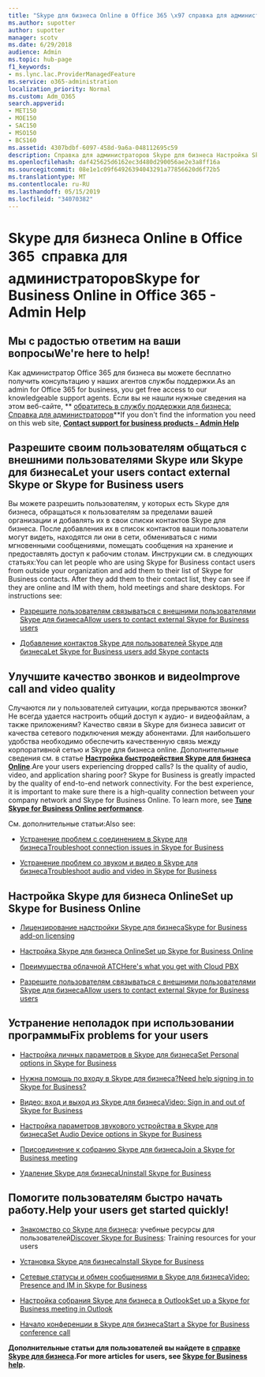 ```yaml
---
title: "Skype для бизнеса Online в Office 365 \x97 справка для администраторов"
ms.author: supotter
author: supotter
manager: scotv
ms.date: 6/29/2018
audience: Admin
ms.topic: hub-page
f1_keywords:
- ms.lync.lac.ProviderManagedFeature
ms.service: o365-administration
localization_priority: Normal
ms.custom: Adm_O365
search.appverid:
- MET150
- MOE150
- SAC150
- MSO150
- BCS160
ms.assetid: 4307bdbf-6097-458d-9a6a-048112695c59
description: Справка для администраторов Skype для бизнеса Настройка Skype для бизнеса, сети, собраний и МГНОВЕНных сообщений, а так же внешнего доступа для пользователей. Настройка параметров, устранение неполадок и просмотр отчетов об использовании.
ms.openlocfilehash: daf425625d6162ec3d480d290056ae2e3a8ff16a
ms.sourcegitcommit: 08e1e1c09f64926394043291a77856620d6f72b5
ms.translationtype: MT
ms.contentlocale: ru-RU
ms.lasthandoff: 05/15/2019
ms.locfileid: "34070382"
---
```

# <a name="skype-for-business-online-in-office-365---admin-help"></a><span data-ttu-id="81274-104">Skype для бизнеса Online в Office 365  справка для администраторов</span><span class="sxs-lookup"><span data-stu-id="81274-104">Skype for Business Online in Office 365 - Admin Help</span></span>

## <a name="were-here-to-help"></a><span data-ttu-id="81274-105">Мы с радостью ответим на ваши вопросы</span><span class="sxs-lookup"><span data-stu-id="81274-105">We're here to help!</span></span>

<span data-ttu-id="81274-106">Как администратор Office 365 для бизнеса вы можете бесплатно получить консультацию у наших агентов службы поддержки.</span><span class="sxs-lookup"><span data-stu-id="81274-106">As an admin for Office 365 for business, you get free access to our knowledgeable support agents.</span></span> <span data-ttu-id="81274-107">Если вы не нашли нужные сведения на этом веб-сайте, \*\* [обратитесь в службу поддержки для бизнеса: Справка для администраторов](https://support.office.com/article/32a17ca7-6fa0-4870-8a8d-e25ba4ccfd4b)\*\*</span><span class="sxs-lookup"><span data-stu-id="81274-107">If you don't find the information you need on this web site, **[Contact support for business products - Admin Help](https://support.office.com/article/32a17ca7-6fa0-4870-8a8d-e25ba4ccfd4b)**</span></span>
  
## <a name="let-your-users-contact-external-skype-or-skype-for-business-users"></a><span data-ttu-id="81274-108">Разрешите своим пользователям общаться с внешними пользователями Skype или Skype для бизнеса</span><span class="sxs-lookup"><span data-stu-id="81274-108">Let your users contact external Skype or Skype for Business users</span></span>

<span data-ttu-id="81274-p103">Вы можете разрешить пользователям, у которых есть Skype для бизнеса, обращаться к пользователям за пределами вашей организации и добавлять их в свои списки контактов Skype для бизнеса. После добавления их в список контактов ваши пользователи могут видеть, находятся ли они в сети, обмениваться с ними мгновенными сообщениями, помещать сообщения на хранение и предоставлять доступ к рабочим столам. Инструкции см. в следующих статьях:</span><span class="sxs-lookup"><span data-stu-id="81274-p103">You can let people who are using Skype for Business contact users from outside your organization and add them to their list of Skype for Business contacts. After they add them to their contact list, they can see if they are online and IM with them, hold meetings and share desktops. For instructions see:</span></span>
  
- [<span data-ttu-id="81274-112">Разрешите пользователям связываться с внешними пользователями Skype для бизнеса</span><span class="sxs-lookup"><span data-stu-id="81274-112">Allow users to contact external Skype for Business users</span></span>](https://support.office.com/article/b414873a-0059-4cd5-aea1-e5d0857dbc94)
    
- [<span data-ttu-id="81274-113">Добавление контактов Skype для пользователей Skype для бизнеса</span><span class="sxs-lookup"><span data-stu-id="81274-113">Let Skype for Business users add Skype contacts</span></span>](https://support.office.com/article/08666236-1894-42ae-8846-e49232bbc460)
    
## <a name="improve-call-and-video-quality"></a><span data-ttu-id="81274-114">Улучшите качество звонков и видео</span><span class="sxs-lookup"><span data-stu-id="81274-114">Improve call and video quality</span></span>

<span data-ttu-id="81274-p104">Случаются ли у пользователей ситуации, когда прерываются звонки? Не всегда удается настроить общий доступ к аудио- и видеофайлам, а также приложениям? Качество связи в Skype для бизнеса зависит от качества сетевого подключения между абонентами. Для наибольшего удобства необходимо обеспечить качественную связь между корпоративной сетью и Skype для бизнеса online. Дополнительные сведения см. в статье **[Настройка быстродействия Skype для бизнеса Online](tune-skype-for-business-online-performance.md)**.</span><span class="sxs-lookup"><span data-stu-id="81274-p104">Are your users experiencing dropped calls? Is the quality of audio, video, and application sharing poor? Skype for Business is greatly impacted by the quality of end-to-end network connectivity. For the best experience, it is important to make sure there is a high-quality connection between your company network and Skype for Business Online. To learn more, see **[Tune Skype for Business Online performance](tune-skype-for-business-online-performance.md)**.</span></span> 
  
<span data-ttu-id="81274-120">См. дополнительные статьи:</span><span class="sxs-lookup"><span data-stu-id="81274-120">Also see:</span></span>
  
- [<span data-ttu-id="81274-121">Устранение проблем с соединением в Skype для бизнеса</span><span class="sxs-lookup"><span data-stu-id="81274-121">Troubleshoot connection issues in Skype for Business</span></span>](https://support.office.com/article/ca302828-783f-425c-bbe2-356348583771)
    
- [<span data-ttu-id="81274-122">Устранение проблем со звуком и видео в Skype для бизнеса</span><span class="sxs-lookup"><span data-stu-id="81274-122">Troubleshoot audio and video in Skype for Business</span></span>](https://support.office.com/article/62777bc6-c52b-47ae-84ba-a8905c3b71dc)
    
## <a name="set-up-skype-for-business-online"></a><span data-ttu-id="81274-123">Настройка Skype для бизнеса Online</span><span class="sxs-lookup"><span data-stu-id="81274-123">Set up Skype for Business Online</span></span>

- [<span data-ttu-id="81274-124">Лицензирование надстройки Skype для бизнеса</span><span class="sxs-lookup"><span data-stu-id="81274-124">Skype for Business add-on licensing</span></span>](https://support.office.com/article/3ed752b1-5983-43f9-bcfd-760619ab40a7)
    
- [<span data-ttu-id="81274-125">Настройка Skype для бизнеса Online</span><span class="sxs-lookup"><span data-stu-id="81274-125">Set up Skype for Business Online</span></span>](https://support.office.com/article/40296968-e779-4259-980b-c2de1c044c6e)
    
- [<span data-ttu-id="81274-126">Преимущества облачной АТС</span><span class="sxs-lookup"><span data-stu-id="81274-126">Here's what you get with Cloud PBX</span></span>](https://support.office.com/article/bc9756d1-8a2f-42c4-98f6-afb17c29231c)
    
- [<span data-ttu-id="81274-127">Разрешите пользователям связываться с внешними пользователями Skype для бизнеса</span><span class="sxs-lookup"><span data-stu-id="81274-127">Allow users to contact external Skype for Business users</span></span>](https://support.office.com/article/b414873a-0059-4cd5-aea1-e5d0857dbc94)
    
## <a name="fix-problems-for-your-users"></a><span data-ttu-id="81274-128">Устранение неполадок при использовании программы</span><span class="sxs-lookup"><span data-stu-id="81274-128">Fix problems for your users</span></span>

- [<span data-ttu-id="81274-129">Настройка личных параметров в Skype для бизнеса</span><span class="sxs-lookup"><span data-stu-id="81274-129">Set Personal options in Skype for Business</span></span>](https://support.office.com/article/68bacc31-71d3-44c3-a4d4-64da78c447aa#bkmk-stop-automatic-startup)
    
- [<span data-ttu-id="81274-130">Нужна помощь по входу в Skype для бизнеса?</span><span class="sxs-lookup"><span data-stu-id="81274-130">Need help signing in to Skype for Business?</span></span>](https://support.office.com/article/448b8ea7-5b33-444a-afd4-175fc9930d05)
    
- [<span data-ttu-id="81274-131">Видео: вход и выход из Skype для бизнеса</span><span class="sxs-lookup"><span data-stu-id="81274-131">Video: Sign in and out of Skype for Business</span></span>](https://support.office.com/article/8abed4b3-ac48-493e-9d76-0e10140e9451)
    
- [<span data-ttu-id="81274-132">Настройка параметров звукового устройства в Skype для бизнеса</span><span class="sxs-lookup"><span data-stu-id="81274-132">Set Audio Device options in Skype for Business</span></span>](https://support.office.com/article/2533d929-9814-4349-8ae4-fca29246e2ff)
    
- [<span data-ttu-id="81274-133">Присоединение к собранию Skype для бизнеса</span><span class="sxs-lookup"><span data-stu-id="81274-133">Join a Skype for Business meeting</span></span>](https://support.office.com/article/3862be6d-758a-4064-a016-67c0febf3cd5)
    
- [<span data-ttu-id="81274-134">Удаление Skype для бизнеса</span><span class="sxs-lookup"><span data-stu-id="81274-134">Uninstall Skype for Business</span></span>](https://support.office.com/article/28C4A036-7F22-406C-B7F4-87894CBAF902)
    
## <a name="help-your-users-get-started-quickly"></a><span data-ttu-id="81274-135">Помогите пользователям быстро начать работу.</span><span class="sxs-lookup"><span data-stu-id="81274-135">Help your users get started quickly!</span></span>

- <span data-ttu-id="81274-136">[Знакомство со Skype для бизнеса](https://support.office.com/article/8a3491a3-c095-4718-80cf-cbbe4afe4eba): учебные ресурсы для пользователей</span><span class="sxs-lookup"><span data-stu-id="81274-136">[Discover Skype for Business](https://support.office.com/article/8a3491a3-c095-4718-80cf-cbbe4afe4eba): Training resources for your users</span></span> 
    
- [<span data-ttu-id="81274-137">Установка Skype для бизнеса</span><span class="sxs-lookup"><span data-stu-id="81274-137">Install Skype for Business</span></span>](https://support.office.com/article/8a0d4da8-9d58-44f9-9759-5c8f340cb3fb)
    
- [<span data-ttu-id="81274-138">Сетевые статусы и обмен сообщениями в Skype для бизнеса</span><span class="sxs-lookup"><span data-stu-id="81274-138">Video: Presence and IM in Skype for Business</span></span>](https://support.office.com/article/c873b869-4ce0-4375-9bea-5de150eaf081)
    
- [<span data-ttu-id="81274-139">Настройка собрания Skype для бизнеса в Outlook</span><span class="sxs-lookup"><span data-stu-id="81274-139">Set up a Skype for Business meeting in Outlook</span></span>](https://support.office.com/article/b8305620-d16e-4667-989d-4a977aad6556)
    
- [<span data-ttu-id="81274-140">Начало конференции в Skype для бизнеса</span><span class="sxs-lookup"><span data-stu-id="81274-140">Start a Skype for Business conference call</span></span>](https://support.office.com/article/8dc8ac52-91ac-4db9-8672-11551fdaf997)
    
 <span data-ttu-id="81274-141">**Дополнительные статьи для пользователей вы найдете в [справке Skype для бизнеса](https://support.office.com/article/4fbe07ce-6b15-4a06-bcf0-baea57890410).**</span><span class="sxs-lookup"><span data-stu-id="81274-141">**For more articles for users, see [Skype for Business help](https://support.office.com/article/4fbe07ce-6b15-4a06-bcf0-baea57890410).**</span></span>
  

